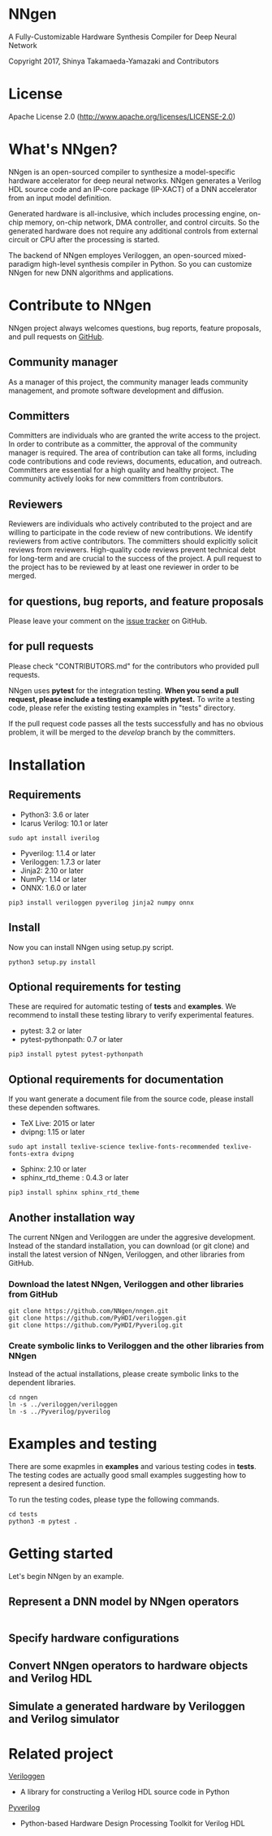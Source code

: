 NNgen
==============================

A Fully-Customizable Hardware Synthesis Compiler for Deep Neural Network

Copyright 2017, Shinya Takamaeda-Yamazaki and Contributors


License
==============================

Apache License 2.0 (http://www.apache.org/licenses/LICENSE-2.0)


What's NNgen?
==============================

NNgen is an open-sourced compiler to synthesize a model-specific hardware accelerator for deep neural networks. NNgen generates a Verilog HDL source code and an IP-core package (IP-XACT) of a DNN accelerator from an input model definition.

Generated hardware is all-inclusive, which includes processing engine, on-chip memory, on-chip network, DMA controller, and control circuits. So the generated hardware does not require any additional controls from external circuit or CPU after the processing is started.

The backend of NNgen employes Veriloggen, an open-sourced mixed-paradigm high-level synthesis compiler in Python. So you can customize NNgen for new DNN algorithms and applications.


Contribute to NNgen
==============================

NNgen project always welcomes questions, bug reports, feature proposals, and pull requests on [GitHub](https://github.com/NNgen/nngen).

Community manager
--------------------

As a manager of this project, the community manager leads community management, and promote software development and diffusion. 

Committers
--------------------

Committers are individuals who are granted the write access to the project. In order to contribute as a committer, the approval of the community manager is required. The area of contribution can take all forms, including code contributions and code reviews, documents, education, and outreach. Committers are essential for a high quality and healthy project. The community actively looks for new committers from contributors.

Reviewers
--------------------

Reviewers are individuals who actively contributed to the project and are willing to participate in the code review of new contributions. We identify reviewers from active contributors. The committers should explicitly solicit reviews from reviewers. High-quality code reviews prevent technical debt for long-term and are crucial to the success of the project. A pull request to the project has to be reviewed by at least one reviewer in order to be merged.

for questions, bug reports, and feature proposals
--------------------

Please leave your comment on the [issue tracker](https://github.com/NNgen/nngen/issues) on GitHub.

for pull requests
--------------------

Please check "CONTRIBUTORS.md" for the contributors who provided pull requests.

NNgen uses **pytest** for the integration testing. **When you send a pull request, please include a testing example with pytest.** 
To write a testing code, please refer the existing testing examples in "tests" directory.

If the pull request code passes all the tests successfully and has no obvious problem, it will be merged to the *develop* branch by the committers.


Installation
==============================

Requirements
--------------------

- Python3: 3.6 or later
- Icarus Verilog: 10.1 or later

```
sudo apt install iverilog
```

- Pyverilog: 1.1.4 or later
- Veriloggen: 1.7.3 or later
- Jinja2: 2.10 or later
- NumPy: 1.14 or later
- ONNX: 1.6.0 or later

```
pip3 install veriloggen pyverilog jinja2 numpy onnx
```

Install
--------------------

Now you can install NNgen using setup.py script.

```
python3 setup.py install
```

Optional requirements for testing
--------------------

These are required for automatic testing of **tests** and **examples**.
We recommend to install these testing library to verify experimental features.

- pytest: 3.2 or later
- pytest-pythonpath: 0.7 or later

```
pip3 install pytest pytest-pythonpath
```

Optional requirements for documentation
--------------------

If you want generate a document file from the source code, please install these dependen softwares.

- TeX Live: 2015 or later
- dvipng: 1.15 or later

```
sudo apt install texlive-science texlive-fonts-recommended texlive-fonts-extra dvipng
```

- Sphinx: 2.10 or later
- sphinx_rtd_theme : 0.4.3 or later

```
pip3 install sphinx sphinx_rtd_theme
```
    
Another installation way
--------------------
    
The current NNgen and Veriloggen are under the aggresive development.
Instead of the standard installation, you can download (or git clone) and install the latest version of NNgen, Veriloggen, and other libraries from GitHub.

### Download the latest NNgen, Veriloggen and other libraries from GitHub

```
git clone https://github.com/NNgen/nngen.git
git clone https://github.com/PyHDI/veriloggen.git
git clone https://github.com/PyHDI/Pyverilog.git
```

### Create symbolic links to Veriloggen and the other libraries from NNgen

Instead of the actual installations, please create symbolic links to the dependent libraries.

```
cd nngen
ln -s ../veriloggen/veriloggen
ln -s ../Pyverilog/pyverilog
```


Examples and testing
==============================

There are some exapmles in **examples** and various testing codes in **tests**.
The testing codes are actually good small examples suggesting how to represent a desired function.

To run the testing codes, please type the following commands.

```
cd tests
python3 -m pytest .
```


Getting started
==============================

Let's begin NNgen by an example. 

Represent a DNN model by NNgen operators
--------------------

```
```

Specify hardware configurations
--------------------


Convert NNgen operators to hardware objects and Verilog HDL
--------------------


Simulate a generated hardware by Veriloggen and Verilog simulator
--------------------


Related project
==============================

[Veriloggen](https://github.com/PyHDI/veriloggen)
- A library for constructing a Verilog HDL source code in Python

[Pyverilog](https://github.com/PyHDI/Pyverilog)
- Python-based Hardware Design Processing Toolkit for Verilog HDL
